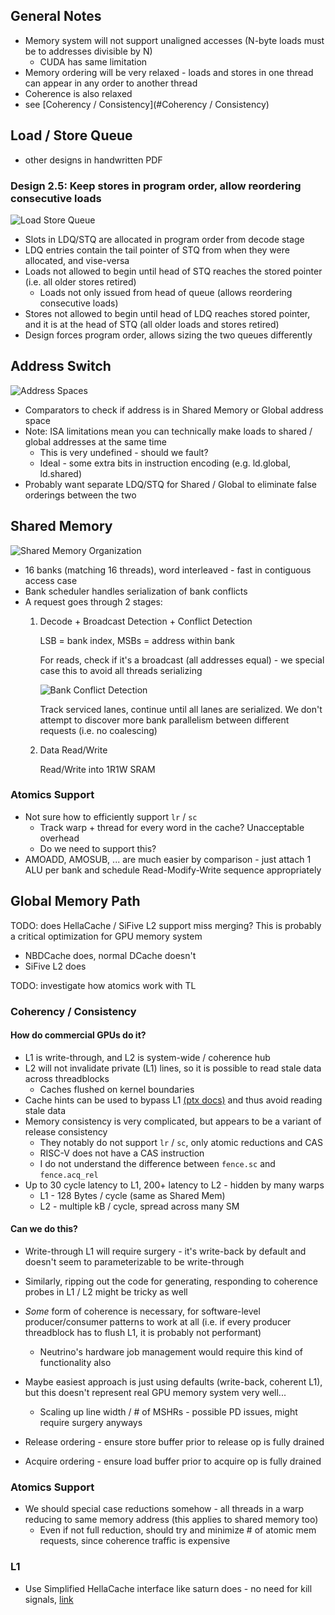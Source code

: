 ## General Notes
- Memory system will not support unaligned accesses (N-byte loads must be to addresses divisible by N)
	- CUDA has same limitation
- Memory ordering will be very relaxed - loads and stores in one thread can appear in any order to another thread
- Coherence is also relaxed
- see [Coherency / Consistency](#Coherency / Consistency)
## Load / Store Queue
- other designs in handwritten PDF
### Design 2.5: Keep stores in program order, allow reordering consecutive loads
   ![Load Store Queue](fig/ld_st_queue.png)
   - Slots in LDQ/STQ are allocated in program order from decode stage
   - LDQ entries contain the tail pointer of STQ from when they were allocated, and vise-versa
   - Loads not allowed to begin until head of STQ reaches the stored pointer (i.e. all older stores retired)
	   - Loads not only issued from head of queue (allows reordering consecutive loads)
   - Stores not allowed to begin until head of LDQ reaches stored pointer, and it is at the head of STQ (all older loads and stores retired)
   - Design forces program order, allows sizing the two queues differently

## Address Switch
![Address Spaces](fig/addressing.png)
- Comparators to check if address is in Shared Memory or Global address space
- Note: ISA limitations mean you can technically make loads to shared / global addresses at the same time
	- This is very undefined - should we fault?
	- Ideal - some extra bits in instruction encoding (e.g. ld.global, ld.shared)
- Probably want separate LDQ/STQ for Shared / Global to eliminate false orderings between the two

## Shared Memory
![Shared Memory Organization](fig/shared_memory.png)
- 16 banks (matching 16 threads), word interleaved - fast in contiguous access case
- Bank scheduler handles serialization of bank conflicts
- A request goes through 2 stages:
	1. Decode + Broadcast Detection + Conflict Detection
	   
	   LSB = bank index, MSBs = address within bank
	   
	   For reads, check if it's a broadcast (all addresses equal) - we special case this to avoid all threads serializing
	   
	   ![Bank Conflict Detection](fig/conflict.png)
	   
	   Track serviced lanes, continue until all lanes are serialized. We don't attempt to discover more bank parallelism between different requests (i.e. no coalescing)
	2. Data Read/Write
	   
	   Read/Write into 1R1W SRAM
### Atomics Support
- Not sure how to efficiently support `lr` / `sc`
	- Track warp + thread for every word in the cache? Unacceptable overhead
	- Do we need to support this?
- AMOADD, AMOSUB, ... are much easier by comparison - just attach 1 ALU per bank and schedule Read-Modify-Write sequence appropriately


## Global Memory Path

TODO: does HellaCache / SiFive L2 support miss merging? This is probably a critical optimization for GPU memory system
- NBDCache does, normal DCache doesn't
- SiFive L2 does

TODO: investigate how atomics work with TL 

### Coherency / Consistency
#### How do commercial GPUs do it?
- L1 is write-through, and L2 is system-wide / coherence hub
- L2 will not invalidate private (L1) lines, so it is possible to read stale data across threadblocks
	- Caches flushed on kernel boundaries
- Cache hints can be used to bypass L1 [(ptx docs)](https://docs.nvidia.com/cuda/parallel-thread-execution/index.html#cache-operators) and thus avoid reading stale data
- Memory consistency is very complicated, but appears to be a variant of release consistency
	- They notably do not support `lr` / `sc`, only atomic reductions and CAS
	- RISC-V does not have a CAS instruction
	- I do not understand the difference between `fence.sc` and `fence.acq_rel`
- Up to 30 cycle latency to L1, 200+ latency to L2 - hidden by many warps
	- L1 - 128 Bytes / cycle (same as Shared Mem)
	- L2 - multiple kB / cycle, spread across many SM
#### Can we do this?
- Write-through L1 will require surgery - it's write-back by default and doesn't seem to parameterizable to be write-through
- Similarly, ripping out the code for generating, responding to coherence probes in L1 / L2 might be tricky as well
- *Some* form of coherence is necessary, for software-level producer/consumer patterns to work at all (i.e. if every producer threadblock has to flush L1, it is probably not performant)
	- Neutrino's hardware job management would require this kind of functionality also
- Maybe easiest approach is just using defaults (write-back, coherent L1), but this doesn't represent real GPU memory system very well...
	- Scaling up line width / # of MSHRs - possible PD issues, might require surgery anyways

- Release ordering - ensure store buffer prior to release op is fully drained
- Acquire ordering - ensure load buffer prior to acquire op is fully drained

### Atomics Support
- We should special case reductions somehow - all threads in a warp reducing to same memory address (this applies to shared memory too)
	- Even if not full reduction, should try and minimize # of atomic mem requests, since coherence traffic is expensive

### L1
- Use Simplified HellaCache interface like saturn does - no need for kill signals, [link](https://github.com/ucb-bar/saturn-vectors/blob/master/src/main/scala/rocket/HellaInterface.scala)